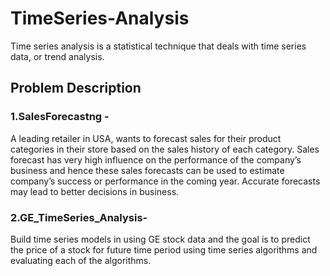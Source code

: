 # TimeSeries-Analysis
Time series analysis is a statistical technique that deals with time series data, or trend analysis.

## Problem Description

### 1.SalesForecastng - 
  A leading retailer in USA, wants to forecast sales for their product categories in their store based on the sales history of each       category. Sales forecast has very high influence on the performance of the company’s business and hence these sales forecasts can be used to estimate company’s success or performance in the coming year. Accurate forecasts may lead to better decisions in business.
  
### 2.GE_TimeSeries_Analysis-
  Build time series models in using GE stock data and the goal is to predict the price of a stock for future time period using time series algorithms and evaluating each of the algorithms.
